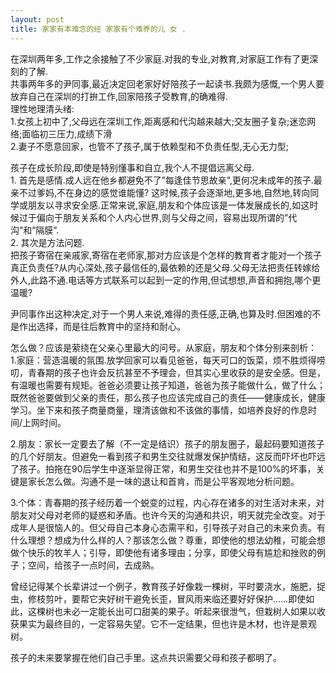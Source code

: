 ```yaml
---
layout: post
title: 家家有本难念的经 家家有个难养的儿 女 .
---
```


<p>在深圳两年多,工作之余接触了不少家庭.对我的专业,对教育,对家庭工作有了更深刻的了解.<br />
共事两年多的尹同事,最近决定回老家好好陪孩子一起读书.我颇为感慨,一个男人要放弃自己在深圳的打拚工作,回家陪孩子受教育,的确难得.<br />
理性地理清头绪:<br />
1.女孩上初中了,父母远在深圳工作,距离感和代沟越来越大;交友圈子复杂;迷恋网络;面临初三压力,成绩下滑<br />
2.妻子不愿意回家，也管不了孩子,属于依赖型和不负责任型,无心无力型;</p>
<p>孩子在成长阶段,即使是特别懂事和自立,我个人不提倡远离父母.<br />
1. 首先是感情.成人远在他乡都避免不了&#8221;每逢佳节思故亲&#8221;,更何况未成年的孩子.最亲不过爹妈,不在身边的感觉谁能懂? 这时候,孩子会逐渐地,更多地,自然地,转向同学或朋友以寻求安全感.正常来说,家庭,朋友和个体应该是一体发展成长的,如这时候过于偏向于朋友关系和个人内心世界,则与父母之间，容易出现所谓的&#8221;代沟&#8221;和&#8221;隔膜&#8221;.<br />
2. 其次是方法问题.<br />
把孩子寄宿在亲戚家,寄宿在老师家,那对方应该是个怎样的教育者才能对一个孩子真正负责任?从内心深处,孩子最信任的,最依赖的还是父母.父母无法把责任转嫁给外人,此路不通.电话等方式联系可以起到一定的作用,但试想想,声音和拥抱,哪个更温暖?</p>
<p>尹同事作出这种决定,对于一个男人来说,难得的责任感,正确,也算及时.但困难的不是作出选择，而是往后教育中的坚持和耐心。</p>
<p>怎么做？应该是萦绕在父亲心里最大的问号。从家庭，朋友和个体分别来剖析：<br />
1.家庭：营造温暖的氛围.放学回家可以看见爸爸，每天可口的饭菜，烦不胜烦得唠叨，青春期的孩子也许会反抗甚至不予理会，但其实心里收获的是安全感。但是，有温暖也需要有规矩。爸爸必须要让孩子知道，爸爸为孩子能做什么，做了什么；既然爸爸要做到父亲的责任，那么孩子也应该完成自己的责任——健康成长，健康学习。坐下来和孩子商量商量，理清该做和不该做的事情，如培养良好的作息时间/上网时间。</p>
<p>2.朋友：家长一定要去了解（不一定是结识）孩子的朋友圈子，最起码要知道孩子的几个好朋友。但避免一看到孩子和男生交往就爆发保护情结，这反而吓坏也吓远了孩子。拍拖在90后学生中逐渐显得正常，和男生交往也并不是100%的坏事，关键是家长怎么做。沟通不是一味的退让和首肯，而是公平客观地分析问题。</p>
<p>3.个体：青春期的孩子经历着一个蜕变的过程，内心存在诸多的对生活对未来，对朋友对父母对老师的疑惑和矛盾。也许今天的沟通和共识，明天就完全改变。对于成年人是很恼人的。但父母自己本身心态需平和，引导孩子对自己的未来负责。有什么理想？想成为什么样的人？那该怎么做？尊重，即使他的想法幼稚，可能会想做个快乐的牧羊人；引导，即使他有诸多理由；分享，即使父母有尴尬和挫败的例子；空间，给孩子一点时间，去成熟。</p>
<p>曾经记得某个长辈讲过一个例子，教育孩子好像栽一棵树，平时要浇水，施肥，捉虫，修枝剪叶，要帮它夹好树干避免长歪，冒风雨来临还要好好保护&#8230;&#8230;即使如此，这棵树也未必一定能长出可口甜美的果子。听起来很泄气，但栽树人如果以收获果实为最终目的，一定容易失望。它不一定结果，但也许是木材，也许是景观树。</p>
<p>孩子的未来要掌握在他们自己手里。这点共识需要父母和孩子都明了。
</p>
